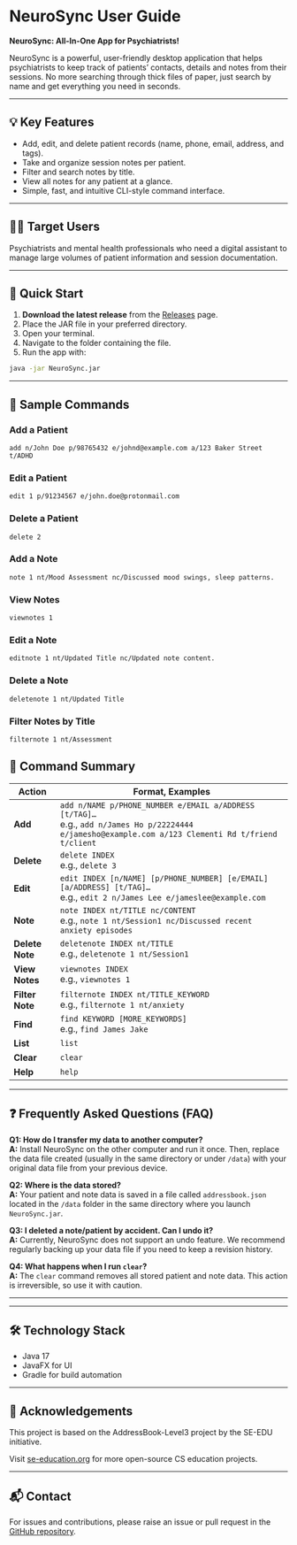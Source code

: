 # NeuroSync User Guide

**NeuroSync: All-In-One App for Psychiatrists!**

NeuroSync is a powerful, user-friendly desktop application that helps psychiatrists to keep track of patients’ contacts, details and notes from their sessions. No more searching through thick files of paper, just search by name and get everything you need in seconds.

---

## 💡 Key Features

- Add, edit, and delete patient records (name, phone, email, address, and tags).
- Take and organize session notes per patient.
- Filter and search notes by title.
- View all notes for any patient at a glance.
- Simple, fast, and intuitive CLI-style command interface.

---

## 👩‍⚕️ Target Users

Psychiatrists and mental health professionals who need a digital assistant to manage large volumes of patient information and session documentation.

---

## 🚀 Quick Start

1. **Download the latest release** from the [Releases](https://github.com/AY2223S1-CS2103T-W14-4/tp/releases) page.
2. Place the JAR file in your preferred directory.
3. Open your terminal.
4. Navigate to the folder containing the file.
5. Run the app with:

```bash
java -jar NeuroSync.jar
```

---

## 📘 Sample Commands

### Add a Patient

```
add n/John Doe p/98765432 e/johnd@example.com a/123 Baker Street t/ADHD
```

### Edit a Patient

```
edit 1 p/91234567 e/john.doe@protonmail.com
```

### Delete a Patient

```
delete 2
```

### Add a Note

```
note 1 nt/Mood Assessment nc/Discussed mood swings, sleep patterns.
```

### View Notes

```
viewnotes 1
```

### Edit a Note

```
editnote 1 nt/Updated Title nc/Updated note content.
```

### Delete a Note

```
deletenote 1 nt/Updated Title
```

### Filter Notes by Title

```
filternote 1 nt/Assessment
```

## 🧭 Command Summary

| Action          | Format, Examples                                                                                                                                         |
| --------------- | -------------------------------------------------------------------------------------------------------------------------------------------------------- |
| **Add**         | `add n/NAME p/PHONE_NUMBER e/EMAIL a/ADDRESS [t/TAG]…​` <br> e.g., `add n/James Ho p/22224444 e/jamesho@example.com a/123 Clementi Rd t/friend t/client` |
| **Delete**      | `delete INDEX` <br> e.g., `delete 3`                                                                                                                     |
| **Edit**        | `edit INDEX [n/NAME] [p/PHONE_NUMBER] [e/EMAIL] [a/ADDRESS] [t/TAG]…​` <br> e.g., `edit 2 n/James Lee e/jameslee@example.com`                            |
| **Note**        | `note INDEX nt/TITLE nc/CONTENT` <br> e.g., `note 1 nt/Session1 nc/Discussed recent anxiety episodes`                                                    |
| **Delete Note** | `deletenote INDEX nt/TITLE` <br> e.g., `deletenote 1 nt/Session1`                                                                                        |
| **View Notes**  | `viewnotes INDEX` <br> e.g., `viewnotes 1`                                                                                                               |
| **Filter Note** | `filternote INDEX nt/TITLE_KEYWORD` <br> e.g., `filternote 1 nt/anxiety`                                                                                 |
| **Find**        | `find KEYWORD [MORE_KEYWORDS]` <br> e.g., `find James Jake`                                                                                              |
| **List**        | `list`                                                                                                                                                   |
| **Clear**       | `clear`                                                                                                                                                  |
| **Help**        | `help`                                                                                                                                                   |

---

## ❓ Frequently Asked Questions (FAQ)

**Q1: How do I transfer my data to another computer?**  
**A:** Install NeuroSync on the other computer and run it once. Then, replace the data file created (usually in the same directory or under `/data`) with your original data file from your previous device.

**Q2: Where is the data stored?**  
**A:** Your patient and note data is saved in a file called `addressbook.json` located in the `/data` folder in the same directory where you launch `NeuroSync.jar`.

**Q3: I deleted a note/patient by accident. Can I undo it?**  
**A:** Currently, NeuroSync does not support an undo feature. We recommend regularly backing up your data file if you need to keep a revision history.

**Q4: What happens when I run `clear`?**  
**A:** The `clear` command removes all stored patient and note data. This action is irreversible, so use it with caution.

---

---

## 🛠 Technology Stack

- Java 17
- JavaFX for UI
- Gradle for build automation

---

## 🙌 Acknowledgements

This project is based on the AddressBook-Level3 project by the SE-EDU initiative.

Visit [se-education.org](https://se-education.org) for more open-source CS education projects.

---

## 📬 Contact

For issues and contributions, please raise an issue or pull request in the [GitHub repository](https://github.com/AY2223S1-CS2103T-W14-4/tp).
